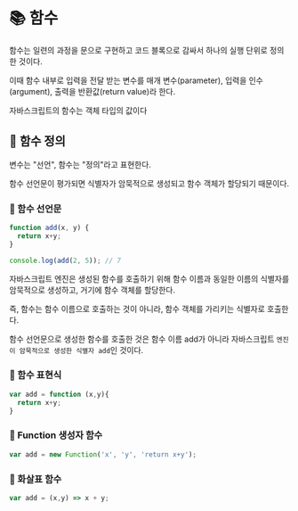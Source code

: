 # 📚 함수
함수는 일련의 과정을 문으로 구현하고 코드 블록으로 감싸서 하나의 실행 단위로 정의한 것이다.

이때 함수 내부로 입력을 전달 받는 변수를 매개 변수(parameter), 입력을 인수(argument), 출력을 반환값(return value)라 한다.

자바스크립트의 함수는 객체 타입의 값이다

## 🎀 함수 정의
변수는 "선언", 함수는 "정의"라고 표현한다.

함수 선언문이 평가되면 식별자가 암묵적으로 생성되고 함수 객체가 할당되기 때문이다.

### 📌 함수 선언문
```js
function add(x, y) {
  return x+y;
}

console.log(add(2, 5)); // 7
```
자바스크립트 엔진은 생성된 함수를 호출하기 위해 함수 이름과 동일한 이름의 식별자를 암묵적으로 생성하고, 거기에 함수 객체를 할당한다.

즉, 함수는 함수 이름으로 호출하는 것이 아니라, 함수 객체를 가리키는 식별자로 호출한다.

함수 선언문으로 생성한 함수를 호출한 것은 함수 이름 add가 아니라 자바스크립트 `엔진이 암묵적으로 생성한 식별자 add`인 것이다.


### 📌 함수 표현식
```js
var add = function (x,y){
  return x+y;
}
```
### 📌 Function 생성자 함수
```js
var add = new Function('x', 'y', 'return x+y');
```
### 📌 화살표 함수
```js
var add = (x,y) => x + y;
```
